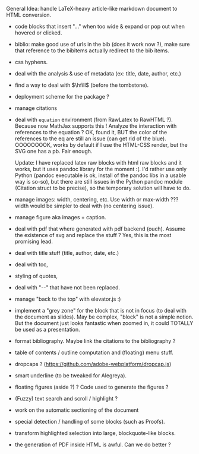 
General Idea: handle LaTeX-heavy article-like markdown document to HTML conversion.

  - code blocks that insert "..." when too wide & expand or pop out when hovered 
    or clicked.

  - biblio: make good use of urls in the bib (does it work now ?), make
    sure that reference to the bibitems actually redirect to the bib items.

  - css hyphens.

  - deal with the analysis & use of metadata (ex: title, date, author, etc.)

  - find a way to deal with $\hfill$ (before the tombstone).

  - deployment scheme for the package ?

  - manage citations

  - deal with `equation` environment (from RawLatex to RawHTML ?). 
    Because now MathJax supports this !
    Analyze the interaction with references to the equation ?
    OK, found it, BUT the color of the references to the eq are still
    an issue (can get rid of the blue). OOOOOOOOK, works by default
    if I use the HTML-CSS render, but the SVG one has a pb. Fair enough.
 
    Update: I have replaced latex raw blocks with html raw blocks and it works,
    but it uses pandoc library for the moment :(. I'd rather use only Python
    (pandoc executable is ok, install of the pandoc libs in a usable way is
    so-so), but there are still issues in the Python pandoc module
    (Citation struct to be precise), so the temporary solution will have to
    do.

  - manage images: width, centering, etc. Use width or max-width ???
    width would be simpler to deal with (no centering issue).

  - manage figure aka images + caption.

  - deal with pdf that where generated with pdf backend (ouch).
    Assume the existence of svg and replace the stuff ? Yes, this is the
    most promising lead.

  - deal with title stuff (title, author, date, etc.)

  - deal with toc,

  - styling of quotes,

  - deal with "--" that have not been replaced.

  - manage "back to the top" with elevator.js :)

  - implement a "grey zone" for the block that is not in focus (to deal
    with the document as slides). May be complex, "block" is not a simple
    notion. But the document just looks fantastic when zoomed in, it could
    TOTALLY be used as a presentation.

  - format bibliography. Maybe link the citations to the bibliography ?

  - table of contents / outline computation and (floating) menu stuff.

  - dropcaps ? (https://github.com/adobe-webplatform/dropcap.js)

  - smart underline (to be tweaked for Alegreya).

  - floating figures (aside ?) ? Code used to generate the figures ?

  - (Fuzzy) text search and scroll / highlight ?

  - work on the automatic sectioning of the document 

  - special detection / handling of some blocks (such as Proofs).

  - transform highlighted selection into large, blockquote-like blocks.

  - the generation of PDF inside HTML is awful. Can we do better ?

